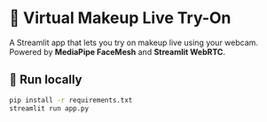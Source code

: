 # 💄 Virtual Makeup Live Try-On

A Streamlit app that lets you try on makeup live using your webcam. Powered by **MediaPipe FaceMesh** and **Streamlit WebRTC**.

## 🚀 Run locally
```bash
pip install -r requirements.txt
streamlit run app.py
